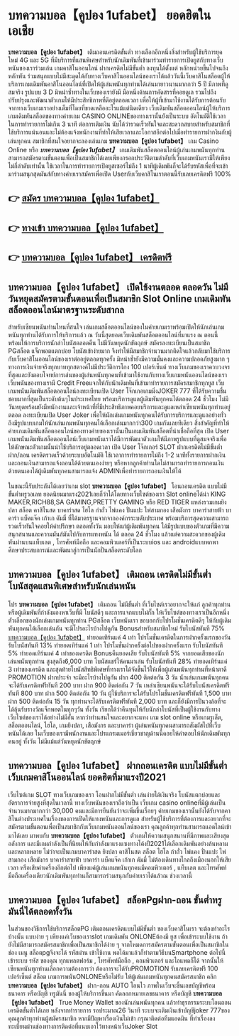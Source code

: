 # บทความบอล【คูปอง 1ufabet】  ยอดฮิตในเอเชีย 

**บทความบอล【คูปอง 1ufabet】** เติมถอนเครดิตขั้นต่ำ  ทางเลือกอีกหนึ่งสิ่งสำหรับผู้ใช้บริการยุคใหม่ 4G และ 5G ที่มีบริการที่แสนพิเศษสำหรับนักเดิมพันที่เข้ามาร่วมทำรายการเปิดยูสกับทางเว็บพนันของเราร่วมเล่น เกมคาสิโนออนไลน์ ฝากเครดิตไม่มีขั้นต่ำ ลงทุนได้ตั้งแต่ หลักหน่วยขึ้นไปจนถึงหลักพัน ร่วมสนุกแบบไม่มีสะดุดได้กับทางเว็บคาสิโนออนไลน์ของเราได้แล้ววันนี้เว็บคาสิโนสล็อตผู้ให้บริการเกมเดิมพันคาสิโนออนไลน์ที่เปิดให้ผู้เล่นพนันทุกท่านได้เล่นมายาวนานมากกว่า 5 ปี มีภาพที่ดูสมจริง รูปแบบ 3 D
มิหนำซ้ำทางในเว็บของเรายังมี มือหนึ่งด้านการคัดสรรที่คอยดูเล  รวมไปถึงปรับปรุงและพัฒนาตัวเกมให้มีประสิทธิภาพที่ดีอยู่ตลอดเวลา เพื่อให้ผู้ที่เข้ามาใช้งานได้รับการต้อนรับจากทางเว็บเกมเราอย่างเต็มที่โดยที่ขาดเหลืออะไรแม้แต่นิดเดียว เว็บเดิมพันสล็อตออนไลน์ผู้ให้บริการเกมเดิมพันสล็อตของทางค่ายเกม CASINO ONLINEของทางเรานั้นยังเป็นระบบ อัตโนมัติใช้เวลาในการทำรายการไม่เกิน 3 นาที ต่อการเติมเงิน นับได้ว่ารวดเร็วทันใจและสะดวกสบายสำหรับสมาชิกที่ใช้บริการแน่นอนและไม่ต้องแจ้งพนักงานที่ทำให้เสียเวลาและโอกาสอีกต่อไปเมื่อทำรายการฝากงินกับผู้เล่นทุกคน
สมาชิกที่สนใจอยากจะลองเล่นเกม **บทความบอล【คูปอง 1ufabet】** เกม Casino Online หรือ ***บทความบอล【คูปอง 1ufabet】*** เกมเดิมพันสล็อตออนไลน์ผู้เล่นเกมพนันทุกท่านสามารถสมัครตามขั้นตอนเพื่อเป็นสมาชิกได้เลยเพียงกรอกประวัติตามลำดับที่เว็บเกมพนันเรามีให้เพียงไม่กี่ลำดับเท่านั้น ใช้เวลาในการทำรายการเปิดยูสเซอร์ไม่ถึง 1 นาทีผู้เดิมพันก็จะได้รับรหัสเพื่อที่จะเข้ามาร่วมสนุกสุดมันส์กับทางค่ายเราสมัครเพื่อเปิด Userกับเว็บคาสิโนเราตอนนี้รับเลยเครดิตฟรี 100%

## 👉 [สมัคร บทความบอล【คูปอง 1ufabet】](https://archa888.com/)
## 👉 [ทางเข้า บทความบอล【คูปอง 1ufabet】](https://archa888.com/)
## 👉 [บทความบอล【คูปอง 1ufabet】 เครดิตฟรี](https://archa888.com/)

## บทความบอล【คูปอง 1ufabet】 เปิดใช้งานตลอด ตลอดวัน ไม่มีวันหยุดสมัครตามขั้นตอนเพื่อเป็นสมาชิก Slot Online เกมเดิมพันสล็อตออนไลน์มาตรฐานระดับสากล

สำหรับเซียนพนันท่านไหนที่สนใจ เล่นเกมสล็อตออนไลน์ของในค่ายเกมเราพร้อมเปิดให้นักเล่นเกมพนันทุกท่านได้รับการให้บริการแล้ว ณ วันนี้สุดยอดเว็บเดิมพันสล็อตออนไลน์ที่มาแรง ณ ตอนนี้ พร้อมให้การบริการนักล่าโบนัสตลอดคืน ไม่มีวันหยุดนักขัตฤกษ์ สมัครลงทะเบียนเป็นสมาชิก PGสล็อต แจ็กพอตแตกบ่อย โบนัสเข้าง่ายมาก จึงทำให้มีสมาชิกจำนวนมากติดใจแล้วกลับมาใช้บริการกับเว็บคาสิโนออนไลน์ของเราต่ออยู่ตลอดทุกครั้ง มิหนำซ้ำยังมีความมั่นคงและความปลอดภัยสูงมาก ๆ ทางการเงินจ่ายจริงทุกบาททุกสตางค์ไม่มีประวัติการโกง 100 เปอร์เซ็นต์ ทางเว็บเกมของเราควบวงจรที่สุดและยังตอบโจทย์การเล่นของผู้เล่นพนันทุกคนที่เข้ามาใช้งานกับทางเว็บเกมพนันออนไลน์ของเรา
เว็บพนันของทางเรามี Credit Freeแจกให้กับนักเดิมพันที่เข้ามาทำรายการสมัครสมาชิกทุกยูส เว็บเกมพนันเดิมพันสล็อตออนไลน์ลงทะเบียนเปิด User โจ๊กเกอเกมมิ่งJOKER 777 ที่ได้รับความชื่นชอบมากที่สุดเป็นระดับต้นๆในประเทศไทย พร้อมบริการดูแลผู้เดิมพันทุกคนได้ตลอด 24 ชั่วโมง ไม่มีวันหยุดพร้อมยังมีพนักงานและเจ้าหน้าที่ที่มีประสิทธิภาพคอยบริการและดูแลเหล่าเซียนพนันทุกท่านอยู่ตลอด ลงทะเบียนเปิด User Joker เพื่อให้นักเล่นเกมพนันทุกคนได้รับการบริการและดูแลอย่างทั่วถึงมีรูปแบบเกมให้นักเล่นเกมพนันทุกคนได้เลือกเล่นมากกว่า300 เกมกันเลยทีเดียว
สิ่งสำคัญที่ทำให้ค่ายเกมเดิมพันสล็อตออนไลน์ของทางค่ายของเรานั้นเป็นเกมเดิมพันสล็อตที่น่าเชื่อถือที่สุด เปิด User  เกมพนันเดิมพันสล็อตออนไลน์เว็บเกมพนันเราได้มีการพัฒนาตัวเกมให้มีภาพรูปแบบที่ดูสมจจริงเพื่อให้ลักษณะตัวเกมนั้นน่าใช้บริการอยู่ตลอดเวลา เปิด User โจ๊กเกอร์ SLOT ฝากเครดิตไม่มีขั้นต่ำ ฝาก/ถอน เครดิตรวดเร็วด้วยระบบอัตโนมัติ ใช้เวลาการทำรายการไม่ถึง 1-2 นาทีทั้งรายการฝากเงินและถอนเงินสามารถแจ้งถอนได้ด้วยตนเองง่ายๆ หรือหากลูกค้าท่านใดไม่สามารถทำรายการถอนเงินด้วยตนเองได้ผู้เดิมพันทุกคนสามารถแจ้ง ADMINเพื่อทำรายการถอนเงินให้ได้

ในขณะนี้รับประกันได้เลยว่าเกม slot  **บทความบอล【คูปอง 1ufabet】** โอนถอนเครดิต แบบไม่มีขั้นต่ำทรูวอเลท ยอดนิยมมาแรง2021เลยก็ว่าได้โดยทางเว็บไซต์ของเรา Slot onlineได้นำ  KING MAKER,RICH88,SA GAMING,PRETTY GAMING หรือ RED TIGER แหล่งรวมเกมยิงปลา สล็อต คาสิโนสด บาคาร่าสด ไฮโล กำถั่ว ไพ่แคง ปั่นแปะ ไพ่สามกอง เสือมังกร บาคาร่าสายฟ้า บาคาร่า แบ็คแจ๊ค เก้าเก ดัมมี่ ที่ได้มาตรฐานจากจากองค์กรระบดับประเทศ พร้อมบริการสุดความสามารถรวดเร็วทันใจคอยให้คำปรึกษา ตลอดทั้งวัน มอบให้แก่ผู้เดิมพันทุกคน ได้มีรูปแบบของตัวเกมที่มีความสนุกสนานและความมันส์มันไปกับการแทงพนัน ได้ ตลอด 24 ชั่วโมง แล้วแต่ความสะดวกของผู้เดิมพันผ่านบนแท็บเลต , โทรศัพท์มือถือ และคอมพิวเตอร์ที่เป็นระบบios และ androidแบบพกพา ศึกษาประสบการณ์และพัฒนาสู่การเป็นนักปั่นสล็อตระดับโลก

## บทความบอล【คูปอง 1ufabet】 เติมถอน เครดิตไม่มีขั้นต่ำ โบนัสสุดแสนพิเศษสำหรับนักเล่นพนัน

โปร **บทความบอล【คูปอง 1ufabet】** เติมถอน ไม่มีขั้นต่ำ ที่เว็บไซต์เราอยากจะให้แก่  ลูกค้าทุกท่าน หรือผู้เดิมพันที่กำลังมองหาเว็บที่มี โบนัสดีๆ และการแจกแบบไม่กั๊ก ให้เว็บไซต์ของทางเราเป็นอีกหนึ่งตัวเลือกของนักเล่นเกมพนันทุกท่าน PGสล็อต เว็บพนันเรา ขอบอกกับโปรโมชั่นเครดิตดีๆ ให้กับผู้เดิมพันทุกคนได้เลือกเล่นกัน จะมีโปรอะไรบ้างไปดูกัน
Bonusสำหรับสมาชิกใหม่ รับโบนัสทันที 75% [บทความบอล【คูปอง 1ufabet】](https://archa888.com/) ทำยอดเทิร์นแค่ 4 เท่า
โปรโมชั่นเครดิตในการฝากครั้งแรกของวัน รับโบนัสทันที 13% ทำยอดเทิร์นแค่ 1 เท่า
โปรโมชั่นฝากครั้งต่อไปของฝากครั้งแรก รับโบนัสทันที 5% ทำยอดเทิร์นแค่ 4 เท่าของเครดิต
Bonusคืนยอดเสีย รับโบนัสทันที 5% จากยอดเสียของนักเล่นพนันทุกท่าน สูงสุดถึง6,000 บาท
โบนัสแชร์ให้คนมาเล่น รับโบนัสทันที 28% ทำยอดเทิร์นแค่ 3 เท่าของเครดิต
และสุดท้ายโบนัสสิทธิพิเศษที่ทางเราได้จัดขึ้นไว้ให้เพื่อผู้เล่นพนันทุกท่านที่หน้าตาดี  PROMOTION ฝากประจำ จะมีอะไรบ้างไปดูกัน
ฝาก 400 ติดต่อกัน 3 วัน นักเล่นเกมพนันทุกคนจะได้รับเครดิตฟรีทันที 200 บาท
ฝาก 900 ติดต่อกัน 7 วัน เหล่าเซียนพนันจะได้รับโบนัสเครดิตฟรีทันที 800 บาท
ฝาก 500 ติดต่อกัน 10 วัน ผู้ใช้บริการจะได้รับโปรโมชั่นเครดิตฟรีทันที 1,500 บาท
ฝาก 500 ติดต่อกัน 15 วัน ทุกท่านจะได้รับเครดิตฟรีทันที 2,000 บาท
และก็ยังมีการปั่นวงล้อที่จะได้ลุ้นรับรางวัลแจ็กพอตในทุกๆวัน ทั้งวัน เรียกได้ว่าคืนทุนให้กับนักล่าโบนัสที่เป็นผู้ใช้งานกับทางเว็บไซต์ของเราได้อย่างไม่มีอั้น หากว่าท่านสนใจและอยากจะแทง เกม slot online หรือเกมรูเล็ต, สล็อตออนไลน์, ไฮโล, เกมยิงปลา, เสือมังกร และบาคาร่า ผู้เล่นพนันทุกคนสามารถสัมผัสไปที่เว็บพนันได้เลย ในเว็บของเรามีพนักงานและโปรแกรมเมอร์เชี่ยวชาญด้านนี้คอยให้คำตอบให้นักเดิมพันทุกคนอยู่ ทั้งวัน ไม่มีแม้แต่วันหยุดนักขัตฤกษ์

## บทความบอล【คูปอง 1ufabet】 ฝากถอนเครดิต แบบไม่มีขั้นต่ำ  เว็บเกมคาสิโนออนไลน์ ยอดฮิตที่มาแรงปี2021

เว็บไซต์เกม SLOT ทางเว็บเกมของเรา โอนฝากไม่มีขั้นต่ำ เล่นง่ายได้เงินจริง โบนัสแตกบ่อยและอัตราการจ่ายสูงที่สุดในเวลานี้ ทางเว็บพนันของเราถือว่าเป็น เว็บเกม casino onlineที่มีผู้เล่นเป็นจำนวนมากมากกว่า 30,000 คนและมีการยืนยันว่าจะเพิ่มขึ้นเรื่อยๆ ค่ายเกมของเรานั้นยังได้รับจากคาสิโนต่างประเทศในเรื่องของการเปิดให้แทงพนันและการดูแล สำหรับผู้ใช้บริการที่ต้องการและอยากที่จะสมัครตามขั้นตอนเพื่อเป็นสมาชิกกับเว็บเกมพนันออนไลน์ของเรา คุณลูกค้าทุกท่านสามารถแอดไลน์เข้ามาได้เลย
	มาพบกับ **บทความบอล【คูปอง 1ufabet】** ตัวเกมให้ความสนุกสนานที่มีภาพและเสียงสุดอลังการ และมีเกมกำลังเป็นที่นิยมให้กับกำลังมาแรงแซงทางโค้งปี2021ได้เลือกเดิมพันอย่างล้นหลามและหลากหลาย  ไม่ว่าจะเป็นเกมบาคาร่าสด ยิงปลา คาสิโนสด สล็อต ไฮโล กำถั่ว ไพ่แคง ปั่นแปะ ไพ่สามกอง เสือมังกร บาคาร่าสายฟ้า บาคาร่า แบ็คแจ๊ค เก้าเก ดัมมี่ ไม่ต้องเดินทางไกลถึงเมืองนอกให้เสียเวลา หรือเสียค่าเครื่องอีกต่อไป เพียงแค่ผู้เล่นเกมพนันทุกคนมีคอมพิวเตอร์ , แท็บเลต และโทรศัพท์มือถือเครื่องเดียวนักเดิมพันทุกท่านก็สามารถร่วมสนุกกับค่ายเราได้แล้วณ ช่วงเวลานี้

## บทความบอล【คูปอง 1ufabet】 สล็อตPgฝาก-ถอน ขั้นต่ำทรู มันนี่ได้ตลอดทั้งวัน

ในส่วนของวิธีการใช้บริการสล็อตPG เติมถอนเครดิตแบบไม่มีขั้นต่ำ ของเว็บคาสิโนเรา จะต้องทำอะไรบ้างนั้น แบบง่าย ๆ เพียงแค่เว็บของเราslot เกมเดิมพัน ONLONEต้องมี ยูส เพื่อเข้าระบบใช้งาน ถ้ายังไม่มีสามารถสมัครสมาชิกเพื่อเป็นสมาชิกได้ง่าย ๆ จากโหมดการสมัครตามขั้นตอนเพื่อเป็นสมาชิกในช่อง เมนู สล็อตpgจึงจะได้ รหัสผ่าน เข้าใช้งาน พอได้มาแล้วก็ทำตามวิธีบนSmartphone ต่อไปนี้
เข้าระบบ รหัส  ของคุณ ทุกแพลตฟอร์ม , โทรศัพท์มือถือ , คอมพิวเตอร์ และไอแพดก็ได้
จากนั้นให้เซียนพนันทุกท่านเลือกความต้องการว่า ต้องการจะได้รับPROMOTION รับเลยเครดิตฟรี 100 เปอร์เซ็นต์ สล็อต เกมการพนันONLONEหรือไม่รับ
ให้ผู้เล่นเกมพนันทุกคนสมัครสมาชิก คลิก **บทความบอล【คูปอง 1ufabet】** ฝาก-ถอน AUTO โอนไว ภาพในเว็บจะขึ้นเลขบัญชีพร้อมธนาคาร หรือบัญชี ทรูมันนี่ ของผู้ให้บริการขึ้นมา
คัดลอกหมายเลขธนาคาร หรือบัญชี **บทความบอล【คูปอง 1ufabet】** True Money Wallet ของนักเล่นพนันทุกคน แล้วทำธุรกรรมระบบโอนถอนเครดิตขั้นต่ำได้เลย
หลังจากทำรายการ รอประมาณ26 วินาที ระบบจะเติมเงินเข้าบัญชีjoker 777ของคุณลูกค้าทุกท่านผู้สมัครสมาชิก
หากมีปัญหาเรื่องเงินไม่เข้า กรุณาติดต่อทีมแอดมิน ที่ทำเรื่องลงทะเบียนผ่านช่องทางการติดต่อที่แนบเอาไว้ทางหน้าเว็บJoker Slot


